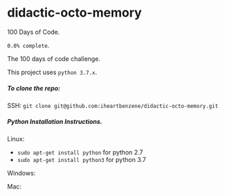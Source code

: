# didactic-octo-memory
100 Days of Code.

`0.0% complete`.

The 100 days of code challenge.

This project uses `python 3.7.x`. 

##### To clone the repo:

SSH: `git clone git@github.com:iheartbenzene/didactic-octo-memory.git`

##### Python Installation Instructions.

Linux: 
+ `sudo apt-get install python` for python 2.7 
+ `sudo apt-get install python3` for python 3.7


Windows: 


Mac: 

